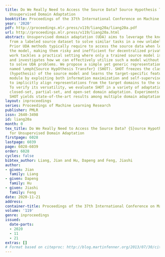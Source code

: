 ```yaml
---
title: Do We Really Need to Access the Source Data? Source Hypothesis Transfer for
  Unsupervised Domain Adaptation
booktitle: Proceedings of the 37th International Conference on Machine Learning
year: '2020'
pdf: http://proceedings.mlr.press/v119/liang20a/liang20a.pdf
url: http://proceedings.mlr.press/v119/liang20a.html
abstract: Unsupervised domain adaptation (UDA) aims to leverage the knowledge learned
  from a labeled source dataset to solve similar tasks in a new unlabeled domain.
  Prior UDA methods typically require to access the source data when learning to adapt
  the model, making them risky and inefficient for decentralized private data. This
  work tackles a practical setting where only a trained source model is available
  and investigates how we can effectively utilize such a model without source data
  to solve UDA problems. We propose a simple yet generic representation learning framework,
  named \emph{Source HypOthesis Transfer} (SHOT). SHOT freezes the classifier module
  (hypothesis) of the source model and learns the target-specific feature extraction
  module by exploiting both information maximization and self-supervised pseudo-labeling
  to implicitly align representations from the target domains to the source hypothesis.
  To verify its versatility, we evaluate SHOT in a variety of adaptation cases including
  closed-set, partial-set, and open-set domain adaptation. Experiments indicate that
  SHOT yields state-of-the-art results among multiple domain adaptation benchmarks.
layout: inproceedings
series: Proceedings of Machine Learning Research
publisher: PMLR
issn: 2640-3498
id: liang20a
month: 0
tex_title: Do We Really Need to Access the Source Data? {S}ource Hypothesis Transfer
  for Unsupervised Domain Adaptation
firstpage: 6028
lastpage: 6039
page: 6028-6039
order: 6028
cycles: false
bibtex_author: Liang, Jian and Hu, Dapeng and Feng, Jiashi
author:
- given: Jian
  family: Liang
- given: Dapeng
  family: Hu
- given: Jiashi
  family: Feng
date: 2020-11-21
address: 
container-title: Proceedings of the 37th International Conference on Machine Learning
volume: '119'
genre: inproceedings
issued:
  date-parts:
  - 2020
  - 11
  - 21
extras: []
# Format based on citeproc: http://blog.martinfenner.org/2013/07/30/citeproc-yaml-for-bibliographies/
---
```

